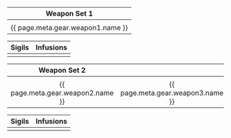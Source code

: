| Weapon Set 1 | 
|:--------:|
|<div data-armory-embed="items" data-armory-size=70 data-armory-ids="30698" data-armory-30698-stat="{{ page.meta.gear.weapon1.affix }}" data-armory-30698-upgrades="{{ page.meta.gear.upgrades.sigil1 }},{{ page.meta.gear.upgrades.sigil2 }} " data-armory-30698-infusions="{{ page.meta.gear.upgrades.infusion }},{{ page.meta.gear.upgrades.infusion }}"></div>| 
|{{ page.meta.gear.weapon1.name }}|

|Sigils|Infusions |
|:---|:---|
|<div data-armory-embed="items" data-armory-size=40 data-armory-ids="{{ page.meta.gear.upgrades.sigil1 }}" data-armory-inline-text="wiki"></div><div data-armory-embed="items" data-armory-size=40 data-armory-ids="{{ page.meta.gear.upgrades.sigil2 }}" data-armory-inline-text="wiki"></div>|<div data-armory-embed="items" data-armory-size=40 data-armory-ids="{{ page.meta.gear.upgrades.infusion }}" data-armory-inline-text="wiki"></div> |

| Weapon Set 2 | |
|:--------:|:--------:|
|<div data-armory-embed="items" data-armory-size=70 data-armory-ids="30695" data-armory-30695-stat="{{ page.meta.gear.weapon2.affix }}" data-armory-30695-upgrades="{{ page.meta.gear.upgrades.sigil1 }}" data-armory-30695-infusions="{{ page.meta.gear.upgrades.infusion }}"></div>|<div data-armory-embed="items" data-armory-size=70 data-armory-ids="30688" data-armory-30688-stat="{{ page.meta.gear.weapon2.affix }}" data-armory-30688-upgrades="{{ page.meta.gear.upgrades.sigil2 }}" data-armory-30688-infusions="{{ page.meta.gear.upgrades.infusion }}"></div>| 
|{{ page.meta.gear.weapon2.name }}|{{ page.meta.gear.weapon3.name }}

|Sigils|Infusions |
|:---|:---|
|<div data-armory-embed="items" data-armory-size=40 data-armory-ids="{{ page.meta.gear.upgrades.sigil3 }}" data-armory-inline-text="wiki"></div><div data-armory-embed="items" data-armory-size=40 data-armory-ids="{{ page.meta.gear.upgrades.sigil4 }}" data-armory-inline-text="wiki"></div>|<div data-armory-embed="items" data-armory-size=40 data-armory-ids="{{ page.meta.gear.upgrades.infusion }}" data-armory-inline-text="wiki"></div> |
<script async src="https://unpkg.com/armory-embeds@^0.x.x/armory-embeds.js"></script> 